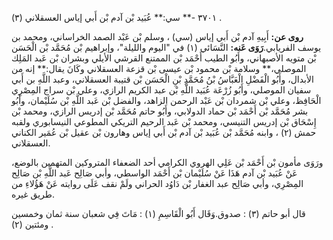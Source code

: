 ٣٧٠١ -** سي:** عُبَيد بْن آدم بْن أَبي إياس العسقلاني (٣) .

**روى عن:** أَبِيهِ آدم بْن أَبي إياس (سي) ، وسلم بْن عَبْد الصمد الخراساني، ومحمد بن يوسف الفريابي.**رَوَى عَنه:** النَّسَائي (١) في "اليوم والليلة"، وإبراهيم بْن مُحَمَّد بْن الْحَسَن بْن متويه الأصبهاني، وأَبُو الطيب أَحْمَد بْن الممتنع القرشي الأيلي وبشران بْن عَبد المَلِك الموصلي،** وسلامة بْن محمود بْن عيسى بْن قزعة العسقلاني وكَانَ يقال:** إنه من الأبدال، وأَبُو الْفَضْلِ الْعَبَّاسُ بْنُ مُحَمَّدِ بْنِ الْحَسَن بْن قتيبة العسقلاني، وعبد اللَّهِ بن أَبي سفيان الموصلي، وأَبُو زُرْعَة عُبَيد اللَّهِ بْن عبد الكريم الرازي، وعلي بْن سراج المِصْرِي الْحَافِظ، وعلي بْن شمردان بْن عَبْد الرحمن الزاهد، والفضل بْن عَبد اللَّهِ بْن سُلَيْمان، وأَبُو بشر مُحَمَّد بْن أَحْمَد بْن حماد الدولابي، وأَبُو حاتم مُحَمَّد بْن إدريس الرازي، ومحمد بْن إِسْحَاق بْن إدريس التنيسي، ومحمد بْن عَبد الرحيم التريكي المطوعي النيسابوري ولقبه حمش (٢) ، وابنه مُحَمَّد بْن عُبَيد بْن آدم بْن أَبي إياس وهارون بْن عقيل بْن عُمَير الكناني العسقلاني.

ورَوَى مأمون بْن أَحْمَد بْن عَلِي الهروي الكرامي أحد الضعفاء المتروكين المتهمين بالوضع، عَنْ عُبَيد بْن آدم هَذَا عَنْ سُلَيْمان بْن أَحْمَد الواسطي، وأبي صَالِح عَبد اللَّهِ بْن صَالِح المِصْرِي، وأبي صَالِح عبد الغفار بْن دَاوُد الحراني ولَمْ نقف عَلَى روايته عَنْ هَؤُلاءِ من طريق غيره.

قال أبو حاتم (٣) : صدوق.وَقَال أَبُو الْقَاسِمِ (١) : مَاتَ فِي شعبان سنة ثمان وخمسين ومئتين (٢) .
